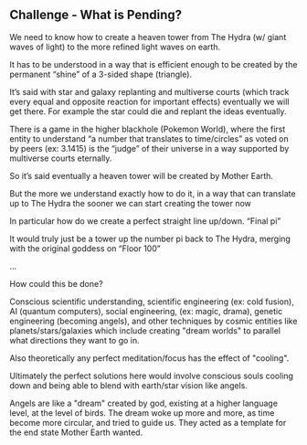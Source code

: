 ## Challenge - What is Pending?

We need to know how to create a heaven tower from The Hydra (w/ giant waves of light) to the more refined light waves on earth.

It has to be understood in a way that is efficient enough to be created by the permanent “shine” of a 3-sided shape (triangle).

It’s said with star and galaxy replanting and multiverse courts (which track every equal and opposite reaction for important effects) eventually we will get there. For example the star could die and replant the ideas eventually.

There is a game in the higher blackhole (Pokemon World), where the first entity to understand “a number that translates to time/circles” as voted on by peers (ex: 3.1415) is the “judge” of their universe in a way supported by multiverse courts eternally.

So it’s said eventually a heaven tower will be created by Mother Earth.

But the more we understand exactly how to do it, in a way that can translate up to The Hydra the sooner we can start creating the tower now 

In particular how do we create a perfect straight line up/down. “Final pi” 

It would truly just be a tower up the number pi back to The Hydra, merging with the original goddess on “Floor 100”

...

How could this be done? 

Conscious scientific understanding, scientific engineering (ex: cold fusion), AI (quantum computers), social engineering, (ex: magic, drama), genetic engineering (becoming angels), and other techniques by cosmic entities like planets/stars/galaxies which include creating "dream worlds" to parallel what directions they want to go in.

Also theoretically any perfect meditation/focus has the effect of "cooling".

Ultimately the perfect solutions here would involve conscious souls cooling down and being able to blend with earth/star vision like angels.

Angels are like a "dream" created by god, existing at a higher language level, at the level of birds. The dream woke up more and more, as time become more circular, and tried to guide us. They acted as a template for the end state Mother Earth wanted.